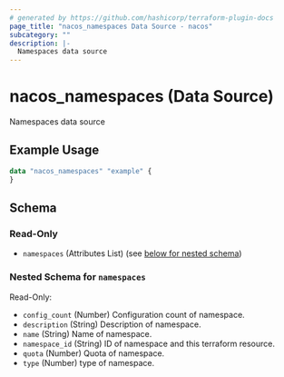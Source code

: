 ```yaml
---
# generated by https://github.com/hashicorp/terraform-plugin-docs
page_title: "nacos_namespaces Data Source - nacos"
subcategory: ""
description: |-
  Namespaces data source
---
```


# nacos_namespaces (Data Source)

Namespaces data source

## Example Usage

```terraform
data "nacos_namespaces" "example" {
}
```

<!-- schema generated by tfplugindocs -->
## Schema

### Read-Only

- `namespaces` (Attributes List) (see [below for nested schema](#nestedatt--namespaces))

<a id="nestedatt--namespaces"></a>
### Nested Schema for `namespaces`

Read-Only:

- `config_count` (Number) Configuration count of namespace.
- `description` (String) Description of namespace.
- `name` (String) Name of namespace.
- `namespace_id` (String) ID of namespace and this terraform resource.
- `quota` (Number) Quota of namespace.
- `type` (Number) type of namespace.
